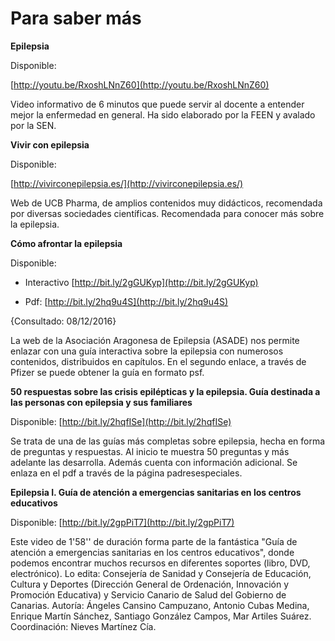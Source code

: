 # Para saber más

**Epilepsia**

Disponible:

[http://youtu.be/RxoshLNnZ60](http://youtu.be/RxoshLNnZ60)

Video informativo de 6 minutos que puede servir al docente a entender mejor la enfermedad en general. Ha sido elaborado por la FEEN y avalado por la SEN.

**Vivir con epilepsia**

Disponible:

[http://vivirconepilepsia.es/](http://vivirconepilepsia.es/)

Web de UCB Pharma, de amplios contenidos muy didácticos, recomendada por diversas sociedades científicas. Recomendada para conocer más sobre la epilepsia.

**Cómo afrontar la epilepsia**

Disponible:

*   Interactivo [http://bit.ly/2gGUKyp](http://bit.ly/2gGUKyp)

*   Pdf: [http://bit.ly/2hq9u4S](http://bit.ly/2hq9u4S)

{Consultado: 08/12/2016}

La web de la Asociación Aragonesa de Epilepsia (ASADE) nos permite enlazar con una guía interactiva sobre la epilepsia con numerosos contenidos, distribuidos en capítulos. En el segundo enlace, a través de Pfizer se puede obtener la guía en formato psf.

**50 respuestas sobre las crisis epilépticas y la epilepsia. Guía destinada a las personas con epilepsia y sus familiares**

Disponible: [http://bit.ly/2hqfISe](http://bit.ly/2hqfISe)

Se trata de una de las guías más completas sobre epilepsia, hecha en forma de preguntas y respuestas. Al inicio te muestra 50 preguntas y más adelante las desarrolla. Además cuenta con información adicional. Se enlaza en el pdf a través de la página padresespeciales.

**Epilepsia I. Guía de atención a emergencias sanitarias en los centros educativos**

Disponible: [http://bit.ly/2gpPiT7](http://bit.ly/2gpPiT7)

Este video de 1'58'' de duración forma parte de la fantástica "Guía de atención a emergencias sanitarias en los centros educativos", donde podemos encontrar muchos recursos en diferentes soportes (libro, DVD, electrónico). Lo edita: Consejería de Sanidad y Consejería de Educación, Cultura y Deportes (Dirección General de Ordenación, Innovación y Promoción Educativa) y Servicio Canario de Salud del Gobierno de Canarias. Autoría: Ángeles Cansino Campuzano, Antonio Cubas Medina, Enrique Martín Sánchez, Santiago González Campos, Mar Artiles Suárez. Coordinación: Nieves Martínez Cía.



